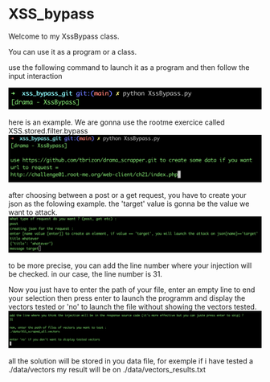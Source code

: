 # XSS_bypass

Welcome to my XssBypass class.

You can use it as a program or a class.

use the following command to launch it as a program and then follow the input interaction

![](screenshots/scr1.png)

here is an example.
We are gonna use the rootme exercice called XSS.stored.filter.bypass
![](screenshots/scr2.png)

after choosing between a post or a get request, you have to create your json as the folowing example.
the 'target' value is gonna be the value we want to attack.
![](screenshots/scr3.png)

to be more precise, you can add the line number where your injection will be checked. in our case, the line 
number is 31.

Now you just have to enter the path of your file, enter an empty line to end your selection
then press enter to launch the programm and display the vectors tested or 'no' to launch the file without 
showing the vectors tested.
![](screenshots/scr4.png)

all the solution will be stored in you data file, 
for exemple if i have tested a ./data/vectors
my result will be on ./data/vectors_results.txt
